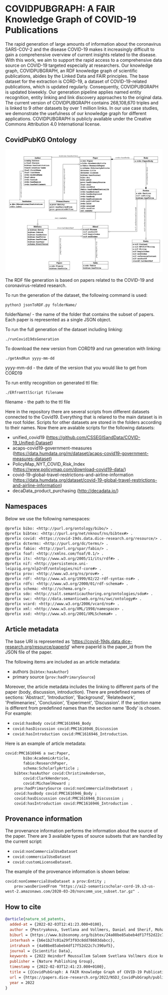 # COVIDPUBGRAPH: A FAIR Knowledge Graph of COVID-19 Publications
The rapid generation of large amounts of information about the coronavirus SARS-COV-2 and the disease COVID-19 makes it increasingly difficult to gain a comprehensive overview of current insights related to the disease. With this work, we aim to support the rapid access to a comprehensive data source on COVID-19 targeted especially at researchers. Our knowledge graph, COVIDPUBGRAPH, an RDF knowledge graph of scientific publications, abides by the Linked Data and FAIR principles. The base dataset for the extraction is CORD-19, a dataset of COVID-19-related publications, which is updated regularly. Consequently, COVIDPUBGRAPH is updated biweekly. Our generation pipeline applies named entity recognition, entity linking and link discovery approaches to the original data. The current version of COVIDPUBGRAPH contains 268,108,670 triples and is linked to 9 other datasets by over 1 million links. In our use case studies, we demonstrate the usefulness of our knowledge graph for different applications. COVIDPUBGRAPH is publicly available under the Creative Commons Attribution 4.0 International license.

## CovidPubKG Ontology

![alt text](https://github.com/dice-group/COVID19DS/blob/main/uml.png?raw=true)

The RDF file generation is based on papers related to the COVID-19 and coronavirus-related research.

To run the generation of the dataset, the following command is used:
```
python3 jsonToRDF.py folderName/
```

folderName/ - the name of the folder that contains the subset of papers. Each paper is represented as a single JSON object.

To run the full generation of the dataset including linking:
```
./runCovid19dsGeneration
```

To download the new version from CORD19 and run generation with linking:
```
./getAndRun yyyy-mm-dd
```
yyyy-mm-dd - the date of the version that you would like to get from CORD19


To run entity recognition on generated ttl file:
```
./ERfromttlScript filename
```
filename - the path to the ttl file

Here in the repository there are several scripts from different datasets connected to the Covid19. Everything that is relared to the main dataset is in the root folder. Scripts for other datasets are stored in the folders according to their names. Now there are avalable scripts for the following datasets:
- unified_covid19 (https://github.com/CSSEGISandData/COVID-19_Unified-Dataset)     
- acaps-covid19-government-measures (https://data.humdata.org/m/dataset/acaps-covid19-government-measures-dataset)
- PolicyMap_NYT_COVID_Risk_Index (https://www.policymap.com/download-covid19-data/)
- covid-19-global-travel-restrictions-and-airline-information (https://data.humdata.org/dataset/covid-19-global-travel-restrictions-and-airline-information)
- decaData_product_purchasing (http://decadata.io/) 

## Namespaces

Below we use the following namespaces:

```turtle
@prefix bibo: <http://purl.org/ontology/bibo/> .
@prefix bibtex: <http://purl.org/net/nknouf/ns/bibtex#> .
@prefix covid: <https://covid-19ds.data.dice-research.org/resource/> .
@prefix dcterms: <http://purl.org/dc/terms/> .
@prefix fabio: <http://purl.org/spar/fabio/> .
@prefix foaf: <http://xmlns.com/foaf/0.1/> .
@prefix its: <http://www.w3.org/2005/11/its/rdf#> .
@prefix nif: <http://persistence.uni-leipzig.org/nlp2rdf/ontologies/nif-core#> .
@prefix prov: <http://www.w3.org/ns/prov#> .
@prefix rdf: <http://www.w3.org/1999/02/22-rdf-syntax-ns#> .
@prefix rdfs: <http://www.w3.org/2000/01/rdf-schema#> .
@prefix schema: <http://schema.org/> .
@prefix sdo: <http://salt.semanticauthoring.org/ontologies/sdo#> .
@prefix swc: <http://data.semanticweb.org/ns/swc/ontology#> .
@prefix vcard: <http://www.w3.org/2006/vcard/ns#> .
@prefix xml: <http://www.w3.org/XML/1998/namespace> .
@prefix xsd: <http://www.w3.org/2001/XMLSchema#> .
```

## Article metadata
The base URI is represented as 'https://covid-19ds.data.dice-research.org/resource/paperId' where paperId is the paper_id from the JSON file of the paper.

The following items are included as an article metadata:
- authors (`bibtex:hasAuthor`)
- primary source (`prov:hadPrimarySource`)

Moreover, the article metadata includes the linking to different parts of the paper (body, discussion, introduction). There are predefined names of sections: 'Abstract', 'Introduction', 'Background', 'Relatedwork', 'Prelimenaries', 'Conclusion', 'Experiment', 'Discussion'. If the section name is different from predefined names than the section name 'Body' is chosen.
For example:
- `covid:hasBody covid:PMC1616946_Body`
- `covid:hasDiscussion covid:PMC1616946_Discussion`
- `covid:hasIntroduction covid:PMC1616946_Introduction`.

Here is an example of article metadata:
```turtle
covid:PMC1616946 a swc:Paper,
        bibo:AcademicArticle,
        fabio:ResearchPaper,
        schema:ScholarlyArticle ;
    bibtex:hasAuthor covid:ChristineAnderson,
        covid:ClarkHenderson,
        covid:MichaelHoward ;
    prov:hadPrimarySource covid:nonCommercialUseDataset ;
    covid:hasBody covid:PMC1616946_Body ;
    covid:hasDiscussion covid:PMC1616946_Discussion ;
    covid:hasIntroduction covid:PMC1616946_Introduction .
```

## Provenance information
The provenance information performs the information about the source of the paper. There are 3 available types of source subsets that are handled by the current script:
- `covid:nonCommercialUseDataset`
- `covid:commercialUseDataset`
- `covid:customLicenseDataset`.

The example of the provenance information is shown below:
```turtle
covid:nonCommercialUseDataset a prov:Entity ;
    prov:wasDerivedFrom "https://ai2-semanticscholar-cord-19.s3-us-west-2.amazonaws.com/2020-03-20/noncomm_use_subset.tar.gz" .
```

## How to cite

```bibtex
@article{nature_sd_patents,
  added-at = {2022-02-03T12:41:23.000+0100},
  author = {Pestryakova, Svetlana and Vollmers, Daniel and Sherif, Mohamed Ahmed and Heindorf, Stefan and Saleem, Muhammad and Moussallem, Diego and Ngomo, Axel-Cyrille Ngonga},
  biburl = {https://www.bibsonomy.org/bibtex/24a08be85abeb4df17f52d22c7c390af5/dice-research},
  interhash = {b6e1b27c01a29f3f93c8dd78603dabcc},
  intrahash = {4a08be85abeb4df17f52d22c7c390af5},
  journal = {Scientific Data},
  keywords = {2022 Heindorf Moussallem Saleem Svetlana Vollmers dice knowgraphs limes ngonga sherif simba},
  publisher = {Nature Publishing Group},
  timestamp = {2022-02-03T12:41:23.000+0100},
  title = {{CovidPubGraph: A FAIR Knowledge Graph of COVID-19 Publications}},
  url = {https://papers.dice-research.org/2022/NSDJ_CovidPubGraph/public.pdf},
  year = 2022
}


```
